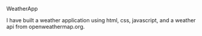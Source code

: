 WeatherApp

I have built a weather application using html, css, javascript, and a weather api from openweathermap.org.
